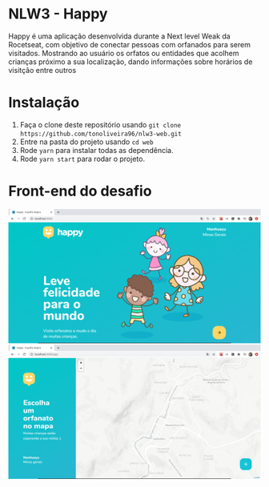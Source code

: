 <h1>NLW3 - Happy</h1>
<p>Happy é uma aplicação desenvolvida durante a Next level Weak da Rocetseat, com objetivo de conectar pessoas com orfanados para serem visitados.
Mostrando ao usuário os orfatos ou entidades que acolhem crianças próximo a sua localização, dando informações sobre horários de visitção entre outros</p>

# Instalação
1. Faça o clone deste repositório usando `git clone https://github.com/tonoliveira96/nlw3-web.git`
2. Entre na pasta do projeto usando `cd web`
3. Rode `yarn` para instalar todas as dependência.
4. Rode `yarn start` para rodar o projeto.

# Front-end do desafio
<div align="center">
  <img src="https://raw.githubusercontent.com/tonoliveira96/nlw3-web/master/assets/happy-landing.png"/>
  <img src="https://raw.githubusercontent.com/tonoliveira96/nlw3-web/master/assets/happy-dashboard.png"/>
</div>
